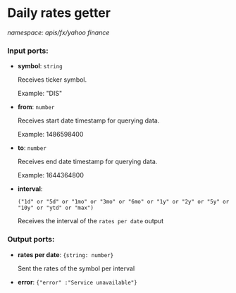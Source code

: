 # Daily rates getter

_namespace: apis/fx/yahoo finance_

### Input ports:

* __symbol__: ` string `

    Receives ticker symbol.
    
    Example:
    "DIS"


* __from__: ` number `

    Receives start date timestamp for querying data.
    
    Example:
    1486598400


* __to__: ` number `

    Receives end date timestamp for querying data.
    
    Example:
    1644364800


* __interval__: 
    ```
    ("1d" or "5d" or "1mo" or "3mo" or "6mo" or "1y" or "2y" or "5y" or "10y" or "ytd" or "max")
    ```

    Receives the interval of the `rates per date` output

### Output ports:

* __rates per date__: ` {string: number} `

    Sent the rates of the symbol per interval


* __error__: ` {"error" :"Service unavailable"} `


